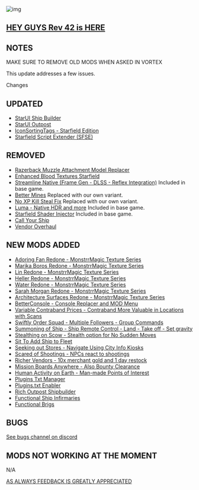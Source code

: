 ![img](https://s11.gifyu.com/images/SgCoI.png)

## [HEY GUYS Rev 42 is HERE](https://)

## NOTES

MAKE SURE TO REMOVE OLD MODS WHEN ASKED IN VORTEX

This update addresses a few issues.



Changes


## UPDATED

- [StarUI Ship Builder](https://www.nexusmods.com/starfield/mods/6402)
- [StarUI Outpost](https://www.nexusmods.com/starfield/mods/5766)
- [IconSortingTags - Starfield Edition](https://www.nexusmods.com/starfield/mods/312?tab=description)
- [Starfield Script Extender (SFSE)](https://www.nexusmods.com/starfield/mods/106?tab=description)

## REMOVED

- [Razerback Muzzle Attachment Model Replacer](https://www.nexusmods.com/starfield/mods/3408)
- [Enhanced Blood Textures Starfield](https://www.nexusmods.com/starfield/mods/326?tab=description)
- [Streamline Native (Frame Gen - DLSS - Reflex Integration)](https://www.nexusmods.com/starfield/mods/2751) Included in base game.
- [Better Mines](https://www.nexusmods.com/starfield/mods/1185) Replaced with our own variant.
- [No XP Kill Steal Fix](https://www.nexusmods.com/starfield/mods/1018) Replaced with our own variant.
- [Luma - Native HDR and more](https://www.nexusmods.com/starfield/mods/4821) Included in base game.
- [Starfield Shader Injector](https://www.nexusmods.com/starfield/mods/5562) Included in base game.
- [Call Your Ship](https://www.nexusmods.com/starfield/mods/4923)
- [Vendor Overhaul](https://www.nexusmods.com/starfield/mods/5179)

## NEW MODS ADDED

- [Adoring Fan Redone - MonstrrMagic Texture Series](https://www.nexusmods.com/starfield/mods/6882)
- [Marika Boros Redone - MonstrrMagic Texture Series](https://www.nexusmods.com/starfield/mods/6885)
- [Lin Redone - MonstrrMagic Texture Series](https://www.nexusmods.com/starfield/mods/6884)
- [Heller Redone - MonstrrMagic Texture Series](https://www.nexusmods.com/starfield/mods/6883)
- [Water Redone - MonstrrMagic Texture Series](https://www.nexusmods.com/starfield/mods/6760)
- [Sarah Morgan Redone - MonstrrMagic Texture Series](https://www.nexusmods.com/starfield/mods/6701)
- [Architecture Surfaces Redone - MonstrrMagic Texture Series](https://www.nexusmods.com/starfield/mods/6477?tab=description)
- [BetterConsole - Console Replacer and MOD Menu](https://www.nexusmods.com/starfield/mods/3683)
- [Variable Contraband Prices - Contraband More Valuable in Locations with Scans](https://www.nexusmods.com/starfield/mods/5759)
- [Swiftly Order Squad - Multiple Followers - Group Commands](https://www.nexusmods.com/starfield/mods/6439)
- [Summoning of Ship - Ship Remote Control - Land - Take off - Set gravity](https://www.nexusmods.com/starfield/mods/6216)
- [Stealthing on Scow - Stealth option for No Sudden Moves](https://www.nexusmods.com/starfield/mods/4556)
- [Sit To Add Ship to Fleet](https://www.nexusmods.com/starfield/mods/6493)
- [Seeking out Stores - Navigate Using City Info Kiosks](https://www.nexusmods.com/starfield/mods/6079)
- [Scared of Shootings - NPCs react to shootings](https://www.nexusmods.com/starfield/mods/5711)
- [Richer Vendors - 10x merchant gold and 1 day restock](https://www.nexusmods.com/starfield/mods/5624)
- [Mission Boards Anywhere - Also Bounty Clearance](https://www.nexusmods.com/starfield/mods/6570)
- [Human Activity on Earth - Man-made Points of Interest](https://www.nexusmods.com/starfield/mods/5738)
- [Plugins Txt Manager](https://www.nexusmods.com/starfield/mods/6871)
- [Plugins.txt Enabler](https://www.nexusmods.com/starfield/mods/4157)
- [Rich Outpost Shipbuilder](https://www.nexusmods.com/starfield/mods/5492)
- [Functional Ship Infirmaries](https://www.nexusmods.com/starfield/mods/6386)
- [Functional Brigs](https://www.nexusmods.com/starfield/mods/6330)


## BUGS

[See bugs channel on discord](https://discord.gg/xZNztPjA2u)

## MODS NOT WORKING AT THE MOMENT

N/A


[AS ALWAYS FEEDBACK IS GREATLY APPRECIATED](https://)